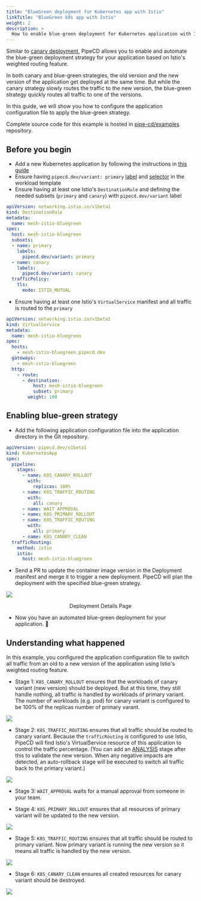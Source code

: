 ```yaml
---
title: "BlueGreen deployment for Kubernetes app with Istio"
linkTitle: "BlueGreen k8s app with Istio"
weight: 2
description: >
  How to enable blue-green deployment for Kubernetes application with Istio.
---
```


Similar to [canary deployment](../k8s-app-canary-with-istio/), PipeCD allows you to enable and automate the blue-green deployment strategy for your application based on Istio's weighted routing feature.

In both canary and blue-green strategies, the old version and the new version of the application get deployed at the same time.
But while the canary strategy slowly routes the traffic to the new version, the blue-green strategy quickly routes all traffic to one of the versions.

In this guide, we will show you how to configure the application configuration file to apply the blue-green strategy.

Complete source code for this example is hosted in [pipe-cd/examples](https://github.com/pipe-cd/examples/tree/master/kubernetes/mesh-istio-bluegreen) repository.

## Before you begin

- Add a new Kubernetes application by following the instructions in [this guide](../../managing-application/adding-an-application/)
- Ensure having `pipecd.dev/variant: primary` [label](https://github.com/pipe-cd/examples/blob/master/kubernetes/mesh-istio-bluegreen/deployment.yaml#L17) and [selector](https://github.com/pipe-cd/examples/blob/master/kubernetes/mesh-istio-bluegreen/deployment.yaml#L12) in the workload template
- Ensure having at least one Istio's `DestinationRule` and defining the needed subsets (`primary` and `canary`) with `pipecd.dev/variant` label

``` yaml
apiVersion: networking.istio.io/v1beta1
kind: DestinationRule
metadata:
  name: mesh-istio-bluegreen
spec:
  host: mesh-istio-bluegreen
  subsets:
  - name: primary
    labels:
      pipecd.dev/variant: primary
  - name: canary
    labels:
      pipecd.dev/variant: canary
  trafficPolicy:
    tls:
      mode: ISTIO_MUTUAL
```

- Ensure having at least one Istio's `VirtualService` manifest and all traffic is routed to the `primary`

``` yaml
apiVersion: networking.istio.io/v1beta1
kind: VirtualService
metadata:
  name: mesh-istio-bluegreen
spec:
  hosts:
    - mesh-istio-bluegreen.pipecd.dev
  gateways:
    - mesh-istio-bluegreen
  http:
    - route:
      - destination:
          host: mesh-istio-bluegreen
          subset: primary
        weight: 100
```

## Enabling blue-green strategy

- Add the following application configuration file into the application directory in the Git repository.

``` yaml
apiVersion: pipecd.dev/v1beta1
kind: KubernetesApp
spec:
  pipeline:
    stages:
      - name: K8S_CANARY_ROLLOUT
        with:
          replicas: 100%
      - name: K8S_TRAFFIC_ROUTING
        with:
          all: canary
      - name: WAIT_APPROVAL
      - name: K8S_PRIMARY_ROLLOUT
      - name: K8S_TRAFFIC_ROUTING
        with:
          all: primary
      - name: K8S_CANARY_CLEAN
  trafficRouting:
    method: istio
    istio:
      host: mesh-istio-bluegreen
```

- Send a PR to update the container image version in the Deployment manifest and merge it to trigger a new deployment. PipeCD will plan the deployment with the specified blue-green strategy.

![](/images/example-bluegreen-kubernetes-istio.png)
<p style="text-align: center;">
Deployment Details Page
</p>

- Now you have an automated blue-green deployment for your application. 🎉

## Understanding what happened

In this example, you configured the application configuration file to switch all traffic from an old to a new version of the application using Istio's weighted routing feature.

- Stage 1: `K8S_CANARY_ROLLOUT` ensures that the workloads of canary variant (new version) should be deployed. But at this time, they still handle nothing, all traffic is handled by workloads of primary variant.
The number of workloads (e.g. pod) for canary variant is configured to be 100% of the replicas number of primary varant.

![](/images/example-bluegreen-kubernetes-istio-stage-1.png)

- Stage 2: `K8S_TRAFFIC_ROUTING` ensures that all traffic should be routed to canary variant. Because the `trafficRouting` is configured to use Istio, PipeCD will find Istio's VirtualService resource of this application to control the traffic percentage.
(You can add an [ANALYSIS](../../managing-application/customizing-deployment/automated-deployment-analysis/) stage after this to validate the new version. When any negative impacts are detected, an auto-rollback stage will be executed to switch all traffic back to the primary variant.)

![](/images/example-bluegreen-kubernetes-istio-stage-2.png)

- Stage 3: `WAIT_APPROVAL` waits for a manual approval from someone in your team.

- Stage 4: `K8S_PRIMARY_ROLLOUT` ensures that all resources of primary variant will be updated to the new version.

![](/images/example-bluegreen-kubernetes-istio-stage-4.png)

- Stage 5: `K8S_TRAFFIC_ROUTING` ensures that all traffic should be routed to primary variant. Now primary variant is running the new version so it means all traffic is handled by the new version.

![](/images/example-bluegreen-kubernetes-istio-stage-5.png)

- Stage 6: `K8S_CANARY_CLEAN` ensures all created resources for canary variant should be destroyed.

![](/images/example-bluegreen-kubernetes-istio-stage-6.png)

